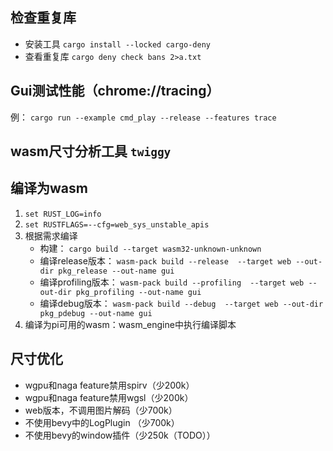 
## 检查重复库 
* 安装工具 `cargo install --locked cargo-deny`
* 查看重复库 `cargo deny check bans 2>a.txt`

## Gui测试性能（chrome://tracing）
例： `cargo run --example cmd_play --release --features trace`

## wasm尺寸分析工具 `twiggy`

## 编译为wasm
1. `set RUST_LOG=info`
2. `set RUSTFLAGS=--cfg=web_sys_unstable_apis`
3. 根据需求编译
    + 构建： `cargo build --target wasm32-unknown-unknown`
    + 编译release版本： `wasm-pack build --release  --target web --out-dir pkg_release --out-name gui`
	+ 编译profiling版本： `wasm-pack build --profiling  --target web --out-dir pkg_profiling --out-name gui`
	+ 编译debug版本： `wasm-pack build --debug  --target web --out-dir pkg_pdebug --out-name gui`
4. 编译为pi可用的wasm：wasm_engine中执行编译脚本

## 尺寸优化
+ wgpu和naga feature禁用spirv（少200k）
+ wgpu和naga feature禁用wgsl（少200k）
+ web版本，不调用图片解码（少700k）
+ 不使用bevy中的LogPlugin （少700k）
+ 不使用bevy的window插件（少250k（TODO））